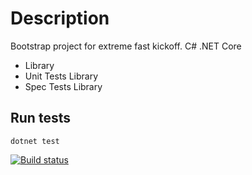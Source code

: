 # Description

Bootstrap project for extreme fast kickoff. C# .NET Core

- Library
- Unit Tests Library
- Spec Tests Library

## Run tests

```shell
dotnet test
```

[![Build status](https://github.com/bbvch/TDDAcademy/actions/workflows/test.yml/badge.svg)](https://github.com/bbvch/TDDAcademy/actions/workflows/test.yml)
